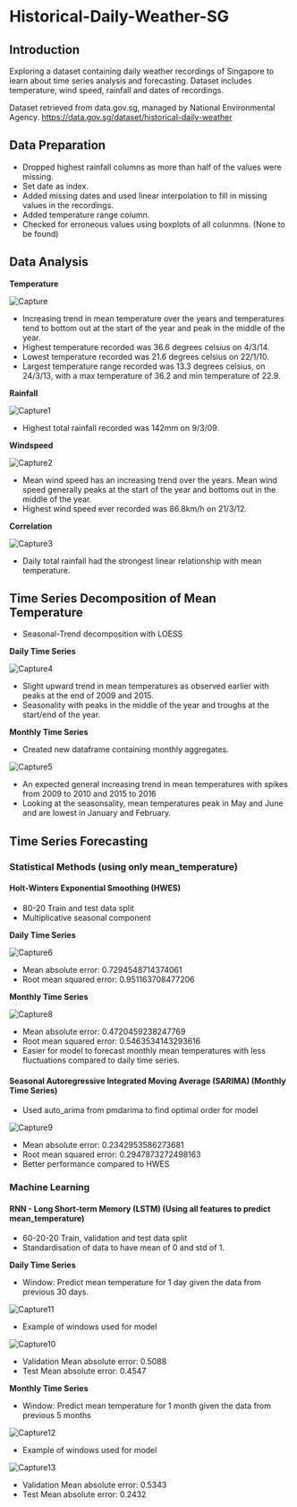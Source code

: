 # Historical-Daily-Weather-SG
 
## Introduction

Exploring a dataset containing daily weather recordings of Singapore to learn about time series analysis and forecasting. Dataset includes temperature, wind speed, rainfall and dates of recordings. 

Dataset retrieved from data.gov.sg, managed by National Environmental Agency. 
https://data.gov.sg/dataset/historical-daily-weather


## Data Preparation

- Dropped highest rainfall columns as more than half of the values were missing.
- Set date as index.
- Added missing dates and used linear interpolation to fill in missing values in the recordings.
- Added temperature range column.
- Checked for erroneous values using boxplots of all colunmns. (None to be found)


## Data Analysis
**Temperature**

![Capture](https://user-images.githubusercontent.com/91514179/179925980-98e53e92-11a9-40d9-b0af-75e58d6e51bb.PNG)
- Increasing trend in mean temperature over the years and temperatures tend to bottom out at the start of the year and peak in the middle of the year.
- Highest temperature recorded was 36.6 degrees celsius on 4/3/14.
- Lowest temperature recorded was 21.6 degrees celsius on 22/1/10.
- Largest temperature range recorded was 13.3 degrees celsius, on 24/3/13, with a max temperature of 36.2 and min temperature of 22.9.

**Rainfall**

![Capture1](https://user-images.githubusercontent.com/91514179/179926144-663d52d7-fe90-4bcb-af84-18655b7e8ef0.PNG)
- Highest total rainfall recorded was 142mm on 9/3/09.

**Windspeed**

![Capture2](https://user-images.githubusercontent.com/91514179/179926272-c8bc6ded-d3df-422a-b7e5-368393de518d.PNG)
- Mean wind speed has an increasing trend over the years. Mean wind speed generally peaks at the start of the year and bottoms out in the middle of the year.
- Highest wind speed ever recorded was 86.8km/h on 21/3/12.

**Correlation**

![Capture3](https://user-images.githubusercontent.com/91514179/179926535-24037500-91a2-45e3-81a6-c1d8c7e61bfd.PNG)
- Daily total rainfall had the strongest linear relationship with mean temperature.


## Time Series Decomposition of Mean Temperature
- Seasonal-Trend decomposition with LOESS

**Daily Time Series**

![Capture4](https://user-images.githubusercontent.com/91514179/180141229-6c353725-530d-428d-9990-091a1feac6ae.PNG)
- Slight upward trend in mean temperatures as observed earlier with peaks at the end of 2009 and 2015. 
- Seasonality with peaks in the middle of the year and troughs at the start/end of the year.

**Monthly Time Series**

- Created new dataframe containing monthly aggregates.

![Capture5](https://user-images.githubusercontent.com/91514179/180142538-042554d1-e7d1-42df-b3d8-6bd4df3e5f24.PNG)
- An expected general increasing trend in mean temperatures with spikes from 2009 to 2010 and 2015 to 2016
- Looking at the seasonsality, mean temperatures peak in May and June and are lowest in January and February.


## Time Series Forecasting

### Statistical Methods (using only mean_temperature)

#### Holt-Winters Exponential Smoothing (HWES)

- 80-20 Train and test data split
- Multiplicative seasonal component

**Daily Time Series**

![Capture6](https://user-images.githubusercontent.com/91514179/180143265-101e787e-60c8-4a0b-95e8-692ed1afc358.PNG)
- Mean absolute error: 0.7294548714374061
- Root mean squared error: 0.951163708477206

**Monthly Time Series**

![Capture8](https://user-images.githubusercontent.com/91514179/180143999-92fac185-7993-4c0d-bd6a-76dab3188db0.PNG)
- Mean absolute error: 0.4720459238247769
- Root mean squared error: 0.5463534143293616
- Easier for model to forecast monthly mean temperatures with less fluctuations compared to daily time series.


#### Seasonal Autoregressive Integrated Moving Average (SARIMA) (Monthly Time Series)

- Used auto_arima from pmdarima to find optimal order for model

![Capture9](https://user-images.githubusercontent.com/91514179/180145862-7bed07e5-44d1-4537-bb96-363dffc833f1.PNG)
- Mean absolute error: 0.2342953586273681
- Root mean squared error: 0.2947873272498163
- Better performance compared to HWES


### Machine Learning

#### RNN - Long Short-term Memory (LSTM) (Using all features to predict mean_temperature)

- 60-20-20 Train, validation and test data split
- Standardisation of data to have mean of 0 and std of 1.

**Daily Time Series**

- Window: Predict mean temperature for 1 day given the data from previous 30 days.

![Capture11](https://user-images.githubusercontent.com/91514179/180151740-821f5610-0018-4a70-9dc7-583be17989cd.PNG)
- Example of windows used for model

![Capture10](https://user-images.githubusercontent.com/91514179/180150150-5a6f5413-6341-4df5-9d1e-1b004796d529.PNG)
- Validation Mean absolute error: 0.5088
- Test Mean absolute error: 0.4547


**Monthly Time Series**

- Window: Predict mean temperature for 1 month given the data from previous 5 months

![Capture12](https://user-images.githubusercontent.com/91514179/180152281-304d297e-5ae9-4e79-9260-ba1589706e80.PNG)
- Example of windows used for model

![Capture13](https://user-images.githubusercontent.com/91514179/180152415-4f31fca4-a2df-4833-a9d9-fe45de13de9b.PNG)
- Validation Mean absolute error: 0.5343
- Test Mean absolute error: 0.2432
